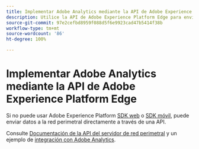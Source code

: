```yaml
---
title: Implementar Adobe Analytics mediante la API de Adobe Experience Platform Edge
description: Utilice la API de Adobe Experience Platform Edge para enviar datos a Adobe Analytics.
source-git-commit: 97e2cefbd8959f088d5f6e9923cad47b5414f38b
workflow-type: tm+mt
source-wordcount: '86'
ht-degree: 100%

---
```


# Implementar Adobe Analytics mediante la API de Adobe Experience Platform Edge

Si no puede usar Adobe Experience Platform [SDK web](../web-sdk/overview.md) o [SDK móvil](../mobile-sdk/overview.md), puede enviar datos a la red perimetral directamente a través de una API.

Consulte [Documentación de la API del servidor de red perimetral](https://experienceleague.adobe.com/docs/experience-platform/edge-network-server-api/overview.html?lang=es) y un ejemplo de [integración con Adobe Analytics](https://experienceleague.adobe.com/docs/experience-platform/edge-network-server-api/interacting-other-adobe-solutions/interacting-adobe-analytics.html?lang=es).
